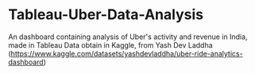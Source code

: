 # Tableau-Uber-Data-Analysis
An dashboard containing analysis of Uber's activity and revenue in India, made in Tableau
Data obtain in Kaggle, from Yash Dev Laddha (https://www.kaggle.com/datasets/yashdevladdha/uber-ride-analytics-dashboard)
